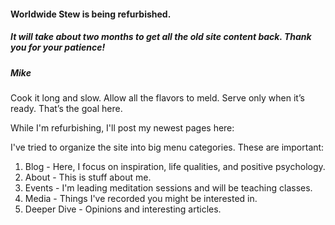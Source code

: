 #### Worldwide Stew is being refurbished. 
##### It will take about two months to get all the old site content back. Thank you for your patience!

##### Mike

Cook it long and slow. Allow all the flavors to meld. Serve only when it’s ready. That’s the goal here. 

While I'm refurbishing, I'll post my newest pages here:

I've tried to organize the site into big menu categories. These are important:
1. Blog - Here, I focus on inspiration, life qualities, and positive psychology.
2. About - This is stuff about me. 
3. Events - I'm leading meditation sessions and will be teaching classes.
4. Media - Things I've recorded you might be interested in. 
5. Deeper Dive - Opinions and interesting articles.
